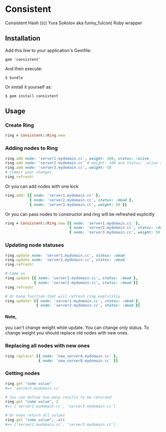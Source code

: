 # Consistent

Consistent Hash ((c) Yura Sokolov aka funny_fulcon) Ruby wrapper

## Installation

Add this line to your application's Gemfile:

    gem 'consistent'

And then execute:

    $ bundle

Or install it yourself as:

    $ gem install consistent

## Usage

### Create Ring

```ruby
ring = Consistent::Ring.new
```

### Adding nodes to Ring

```ruby
ring.add node: 'server1.mydomain.cc', weight: 100, status: :alive
ring.add node: 'server2.mydomain.cc' # weight: 100 and status: :alive are default values
ring.add node: 'server3.mydomain.cc', weight: 50
# Commit your changes
ring.refresh!
```

Or you can add nodes with one kick

```ruby
ring.add! [{ node: 'server1.mydomain.cc' },
           { node: 'server2.mydomain.cc', status: :dead },
           { node: 'server3.mydomain.cc', weight: 50 }]
```

Or you can pass nodes to constructor and ring will be refreshed explicitly

```ruby
ring = Consistent::Ring.new [{ node: 'server1.mydomain.cc' },
                             { node: 'server2.mydomain.cc', status: :dead },
                             { node: 'server3.mydomain.cc', weight: 50 }]
```

### Updating node statuses

```ruby
ring.update node: 'server1.mydomain.cc', status: :dead
ring.update node: 'server2.mydomain.cc', status: :dead
ring.refresh!

# Same as
ring.update [{ node: 'server1.mydomain.cc', status: :dead }, 
             { node: 'server2.mydomain.cc', status: :dead }]
ring.refresh!

# Or bang function that will refresh ring explicitly
ring.update! [{ node: 'server1.mydomain.cc', status: :dead }, 
              { node: 'server2.mydomain.cc', status: :dead }]
```

#### Note, 
you can't change weight while update. You can change only status. To change weight you should replace old nodes with new ones.

### Replacing all nodes with new ones

```ruby
ring.replace! [{ node: 'new_serverA.mydomain.cc' },
               { node: 'new_serverB.mydomain.cc' }]
```

### Getting nodes

```ruby
ring.get "some value"
#=> 'server2.mydomain.cc'

# You can define how many results to be returned
ring.get "some value", 2
#=> ['server2.mudomain.cc', 'server3.mydomain.cc']

# Or even return all values
ring.get "some value", :all
#=> ['server2.mudomain.cc', 'server3.mydomain.cc']
```